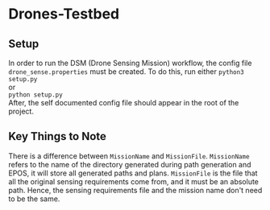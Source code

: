 # Drones-Testbed

##  Setup
In order to run the DSM (Drone Sensing Mission) workflow, the config file ```drone_sense.properties``` 
must be created.  To do this, run either
```python3 setup.py```<br>
or <br>
```python setup.py``` <br>
After, the self documented config file should appear in the root of the project.

## Key Things to Note
There is a difference between `MissionName` and `MissionFile`.  `MissionName` refers to the
name of the directory generated during path generation and EPOS, it will store all generated paths and plans.
`MissionFile` is the file that all the original sensing requirements come from, and it must be an absolute path.
Hence, the sensing requirements file and the mission name don't need to be the same.